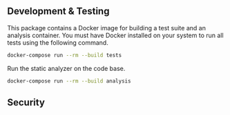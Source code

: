 
## Development & Testing

This package contains a Docker image for building a test suite and an analysis
container. You must have Docker installed on your system to run all tests using
the following command.

```bash
docker-compose run --rm --build tests
```

Run the static analyzer on the code base.

```bash
docker-compose run --rm --build analysis
```

## Security
